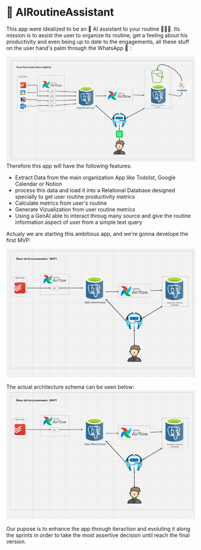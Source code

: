 # 🤖 AIRoutineAssistant

This app were idealized to be an 🤖 AI assistant to your routine 🏋️‍♂️🥋.
Its mission is to assist the user to organize its routine, get a feeling about his productivity and even being up to date to the engagements, all these stuff on the user hand's palm through the WhatsApp 📱 :

![General Schema](Images/general-schema.png)
Therefore this app will have the following features:

- Extract  Data from the main organization App like TodoIst, Google Calendar  or Notion
- process this data and load it into a Relational Database designed specially to get  user routine productivity metrics
- Calculate metrics from user's routine
- Generate Vizualization from user routine metrics
- Using a GenAI able to interact throug many source and give the routine information aspect of user from a simple text query

Actualy we are starting this ambitious app, and we're gonna develope the first MVP:

![MVP1 Schema](Images/mvp1-schema.png)

The actual architecture schema can be seen below:
![MVP1 Architecture](Images/mvp1-schema.png)

Our pupose is to enhance the app through iteraction and evoluting it along the sprints in order to take the most assertive decision until reach the final version.
